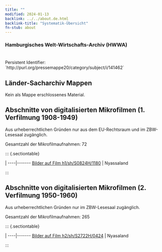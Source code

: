 ```yaml
---
title: ""
modified: 2024-01-13
backlink: ../../about.de.html
backlink-title: "Systematik-Übersicht"
fn-stub: about
---
```


### Hamburgisches Welt-Wirtschafts-Archiv (HWWA)

# 

<div class="hint">Persistent Identifier: `http://purl.org/pressemappe20/category/subject/i/141462`</div>







## Länder-Sacharchiv Mappen





Kein als Mappe erschlossenes Material.



<a id="filmsections" />

## Abschnitte von digitalisierten Mikrofilmen (1. Verfilmung 1908-1949)

<p>Aus urheberrechtlichen Gründen nur aus dem EU-Rechtsraum und im ZBW-Lesesaal zugänglich.</p>


<p>Gesamtzahl der Mikrofilmaufnahmen: 72</p>





::: {.sectiontable}

 | 
----|-------
<a class="btn" href="https://pm20.zbw.eu/film/h1/sh/S0824H/1180" rel="nofollow">Bilder auf Film h1/sh/S0824H/1180</a> | Nyassaland


:::




## Abschnitte von digitalisierten Mikrofilmen (2. Verfilmung 1950-1960)

<p>Aus urheberrechtlichen Gründen nur im ZBW-Lesesaal zugänglich.</p>


<p>Gesamtzahl der Mikrofilmaufnahmen: 265</p>





::: {.sectiontable}

 | 
----|-------
<a class="btn" href="https://pm20.zbw.eu/film/h2/sh/S2722H/0424" rel="nofollow">Bilder auf Film h2/sh/S2722H/0424</a> | Nyasaland


:::
















